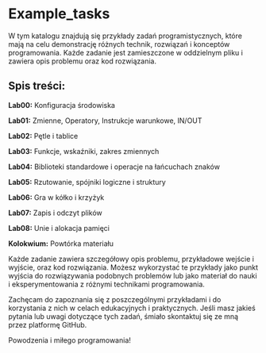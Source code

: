 # Example_tasks

W tym katalogu znajdują się przykłady zadań programistycznych, które mają na celu demonstrację różnych technik, rozwiązań i konceptów programowania. Każde zadanie jest zamieszczone w oddzielnym pliku i zawiera opis problemu oraz kod rozwiązania.

## **Spis treści:**
**Lab00:** Konfiguracja środowiska

**Lab01:** Zmienne, Operatory, Instrukcje warunkowe, IN/OUT

**Lab02:** Pętle i tablice

**Lab03:** Funkcje, wskaźniki, zakres zmiennych

**Lab04:** Biblioteki standardowe i operacje na łańcuchach znaków

**Lab05:** Rzutowanie, spójniki logiczne i struktury

**Lab06:** Gra w kółko i krzyżyk

**Lab07:** Zapis i odczyt plików

**Lab08:** Unie i alokacja pamięci

**Kolokwium:** Powtórka materiału

Każde zadanie zawiera szczegółowy opis problemu, przykładowe wejście i wyjście, oraz kod rozwiązania. Możesz wykorzystać te przykłady jako punkt wyjścia do rozwiązywania podobnych problemów lub jako materiał do nauki i eksperymentowania z różnymi technikami programowania.

Zachęcam do zapoznania się z poszczególnymi przykładami i do korzystania z nich w celach edukacyjnych i praktycznych. Jeśli masz jakieś pytania lub uwagi dotyczące tych zadań, śmiało skontaktuj się ze mną przez platformę GitHub.

Powodzenia i miłego programowania!
